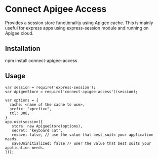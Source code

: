 Connect Apigee Access
============================
Provides a session store functionality using Apigee cache. This is mainly useful for express apps using express-session module and running on Apigee cloud.

## Installation

npm install connect-apigee-access

## Usage
```
var session = require('express-session');
var ApigeeStore = require('connect-apigee-access')(session);

var options = {
  cache: <name of the cache to use>,
  prefix: "<prefix>",
  ttl: 300,
}
app.use(session({
   store: new ApigeeStore(options),
   secret: 'keyboard cat',
   resave: false, // use the value that best suits your application needs.  
   saveUninitialized: false // user the value that best suits your application needs.
}));
```
